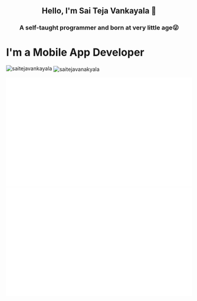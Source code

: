 <h2 align="center">Hello, I'm <B>Sai Teja Vankayala</B> 👋</H2>
<h3 align="center">A self-taught programmer and born at very little age😜</h3>
<h1> I'm a Mobile App Developer</h1>

<p><img align="left" src="https://github-readme-stats.vercel.app/api/top-langs/?username=saitejavankayala&layout=compact&hide=html" alt="saitejavankayala" /></p>

<p>&nbsp;<img align="center" src="https://github-readme-stats.vercel.app/api?username=saitejavankayala&show_icons=true" alt="saitejavanakyala" /></p>

<p align="center">
  <img src="https://github.com/eenlpe1/eenlpe1/blob/master/generated/languages.svg#gh-dark-mode-only" />
  <img src="https://github.com/eenlpe1/eenlpe1/blob/master/generated/overview.svg#gh-dark-mode-only" />
</p>
